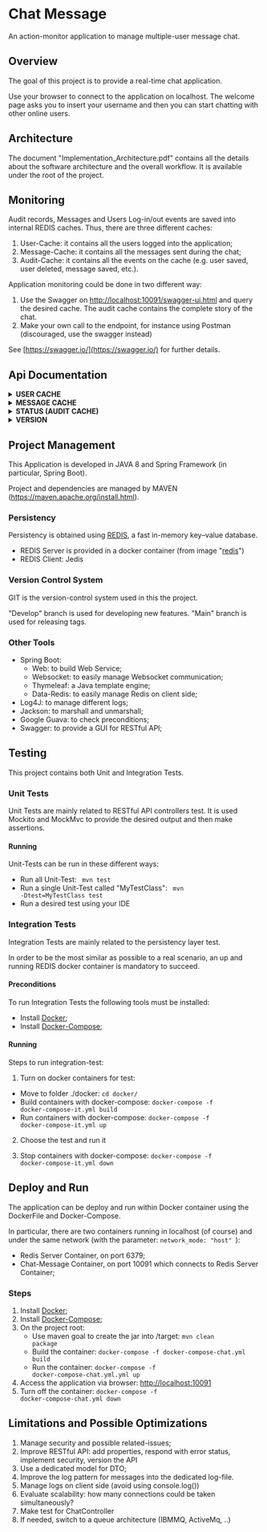 # Chat Message
An action-monitor application to manage multiple-user message chat.

## Overview
The goal of this project is to provide a real-time chat application.

Use your browser to connect to the application on localhost. 
The welcome page asks you to insert your username and then you can start chatting with other online users.

## Architecture
The document "Implementation_Architecture.pdf" contains all the details about the software architecture and the overall workflow. 
It is available under the root of the project. 

## Monitoring
Audit records, Messages and Users Log-in/out events are saved into internal REDIS caches.
Thus, there are three different caches:
1. User-Cache: it contains all the users logged into the application;
2. Message-Cache: it contains all the messages sent during the chat;
3. Audit-Cache: it contains all the events on the cache (e.g. user saved, user deleted, message saved, etc.).

Application monitoring could be done in two different way:
1. Use the Swagger on [http://localhost:10091/swagger-ui.html](http://localhost:10091/swagger-ui.html) and query the desired cache.  The audit cache contains the complete story of the chat.
2. Make your own call to the endpoint, for instance using Postman (discouraged, use the swagger instead)

See [https://swagger.io/](https://swagger.io/) for further details.

## Api Documentation

<details>
<summary><b>USER CACHE</b></summary>
 
**Endpoint**: <code>`GET /api/redis/user/all` </code>

Return: all users

**Endpoint**: <code>`GET /api/redis/user/<string:id>` </code>

Return: the requested user
```json
{
    "id": "string", 
    "username": "string"
}
```

**Endpoint**: <code>`DELETE /api/redis/user/<string:id>` </code>

Return: an ack/error message

**Endpoint**: <code>`POST /api/redis/user` </code>

Return: an ack/error message

Request Parameter:
```json
{
    "username": "string"
}
```

**Endpoint**: <code>`PUT /api/redis/user` </code>

Return: an ack/error message

Request Parameter:
```json
{
    "id": "string", 
    "username": "string"
}
```

</details>

<details>
<summary><b>MESSAGE CACHE</b></summary>
 
**Endpoint**: <code>`GET /api/redis/message/all` </code>

Return: all messages

**Endpoint**: <code>`GET /api/redis/message/<string:id>` </code>

Return: the requested message
```json
{
  "content": "string",
  "id": "string",
  "sender": "string",
  "timestamp": "2020-10-27T12:46:14.614Z",
  "topic": "string"
}
```

**Endpoint**: <code>`DELETE /api/redis/message/<string:id>` </code>

Return: an ack/error message

**Endpoint**: <code>`POST /api/redis/message` </code>

Return: an ack/error message

Request Parameter:
```json
{
  "content": "string",
  "sender": "string",
  "topic": "string"
}
```

**Endpoint**: <code>`PUT /api/redis/message` </code>

Return: an ack/error message

Request Parameter:
```json
{
  "content": "string",
  "id": "string",
  "sender": "string",
  "timestamp": "2020-10-27T12:46:14.614Z",
  "topic": "string"
}
```

</details>

<details>
<summary><b>STATUS (AUDIT CACHE)</b></summary>
 
**Endpoint**: <code>`GET /api/status/audit/all` </code>

Return: all audit records

**Endpoint**: <code>`GET /api/status/audit/<string:id>` </code>

Return: the requested audit record
```json
{
  "id": "string",
  "operationType": "INSERT",
  "recordContent": "string",
  "recordId": "string",
  "table": "string",
  "timestamp": "2020-10-27T12:50:54.952Z"
}
```

</details>

<details>
<summary><b>VERSION</b></summary>

**Endpoint**: <code>`GET /api/version` </code>

Return: the application version
</details>

## Project Management
This Application is developed in JAVA 8 and Spring Framework (in particular, Spring Boot).

Project and dependencies are managed by MAVEN (https://maven.apache.org/install.html).

### Persistency
Persistency is obtained using [REDIS](https://redis.io/), a fast in-memory key–value database.
- REDIS Server is provided in a docker container (from image "[redis](https://hub.docker.com/_/redis)")
- REDIS Client: Jedis 

### Version Control System
GIT is the version-control system used in this the project.

"Develop" branch is used for developing new features.
"Main" branch is used for releasing tags.

### Other Tools
- Spring Boot:
    - Web: to build Web Service;
    - Websocket: to easily manage Websocket communication;
    - Thymeleaf: a Java template engine;
    - Data-Redis: to easily manage Redis on client side;
- Log4J: to manage different logs;
- Jackson: to marshall and unmarshall;
- Google Guava: to check preconditions;
- Swagger: to provide a GUI for RESTful API;

## Testing
This project contains both Unit and Integration Tests.
 
### Unit Tests
Unit Tests are mainly related to RESTful API controllers test.
It is used Mockito and MockMvc to provide the desired output and then make assertions.

#### Running
Unit-Tests can be run in these different ways:
- Run all Unit-Test: <code> mvn test </code>
- Run a single Unit-Test called "MyTestClass": <code> mvn -Dtest=MyTestClass test </code>
- Run a desired test using your IDE

### Integration Tests
Integration Tests are mainly related to the persistency layer test.

In order to be the most similar as possible to a real scenario, an up and running REDIS docker container is mandatory to succeed. 

#### Preconditions
To run Integration Tests the following tools must be installed:
- Install [Docker](https://docs.docker.com/get-docker/);
- Install [Docker-Compose](https://docs.docker.com/compose/install/);

#### Running
Steps to run integration-test:
1. Turn on docker containers for test:
- Move to folder ./docker: <code>cd docker/ </code>
- Build containers with docker-compose: <code>docker-compose -f docker-compose-it.yml build</code>
- Run containers with docker-compose: <code>docker-compose -f docker-compose-it.yml up</code>

2. Choose the test and run it

3. Stop containers with docker-compose: <code>docker-compose -f docker-compose-it.yml down</code>

## Deploy and Run 
The application can be deploy and run within Docker container using the DockerFile and Docker-Compose. 

In particular, there are two containers running in localhost (of course) and under the same network (with the parameter: <code>network_mode: "host" </code>):
- Redis Server Container, on port 6379;
- Chat-Message Container, on port 10091 which connects to Redis Server Container;

### Steps
1. Install [Docker](https://docs.docker.com/get-docker/);
2. Install [Docker-Compose](https://docs.docker.com/compose/install/);
3. On the project root:
    - Use maven goal to create the jar into /target: <code>mvn clean package</code>
    - Build the container: <code>docker-compose -f docker-compose-chat.yml build </code>
    - Run the container: <code>docker-compose -f docker-compose-chat.yml.yml up</code>
4. Access the application via browser: [http://localhost:10091](http://localhost:10091)
5. Turn off the container: <code>docker-compose -f docker-compose-chat.yml down</code>

## Limitations and Possible Optimizations
1. Manage security and possible related-issues;
2. Improve RESTful API: add properties, respond with error status, implement security, version the API
3. Use a dedicated model for DTO;
4. Improve the log pattern for messages into the dedicated log-file.
5. Manage logs on client side (avoid using console.log())
6. Evaluate scalability: how many connections could be taken simultaneously?
7. Make test for ChatController
8. If needed, switch to a queue architecture (IBMMQ, ActiveMq, ..)